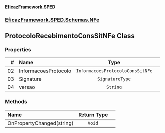 #### [EficazFramework.SPED](EficazFrameworkSPED.md 'EficazFramework SPED')
### [EficazFramework.SPED.Schemas.NFe](EficazFramework.SPED.Schemas.NFe.md 'EficazFramework.SPED.Schemas.NFe')

## ProtocoloRecebimentoConsSitNFe Class
### Properties

| # | Name | Type | |
| ---: | :--- | :---: | :--- |
| 02 | InformacoesProtocolo | `InformacoesProtocoloConsSitNFe` |  |
| 03 | Signature | `SignatureType` |  |
| 04 | versao | `String` |  |
### Methods

| Name | Return Type | |
| :--- | :---: | :--- |
| OnPropertyChanged(string) | `Void` |  |
